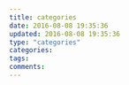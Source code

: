 ```yaml
---
title: categories
date: 2016-08-08 19:35:36
updated: 2016-08-08 19:35:36
type: "categories"
categories:
tags:
comments:
---
```

